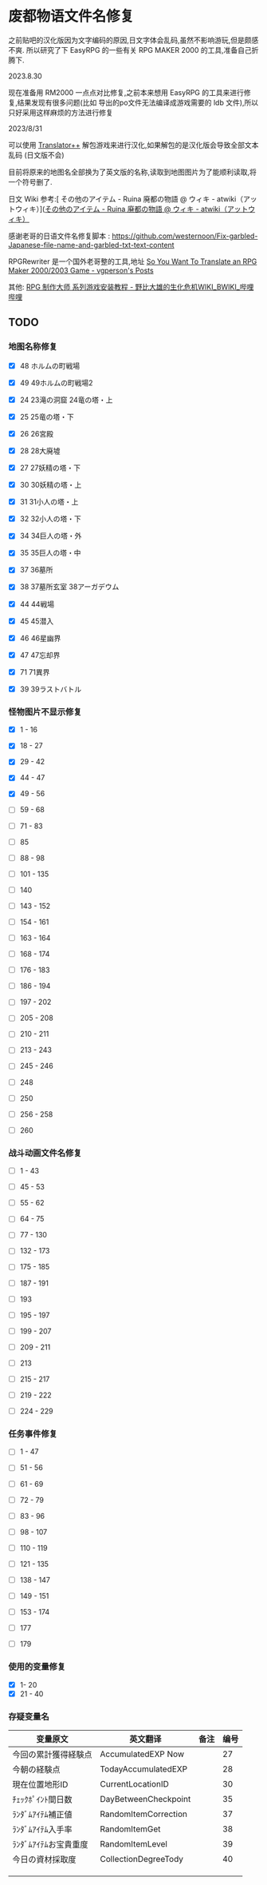 # 废都物语文件名修复

之前贴吧的汉化版因为文字编码的原因,日文字体会乱码,虽然不影响游玩,但是颇感不爽.
所以研究了下 EasyRPG 的一些有关 RPG MAKER 2000 的工具,准备自己折腾下.

2023.8.30

现在准备用 RM2000 一点点对比修复,之前本来想用 EasyRPG 的工具来进行修复,结果发现有很多问题(比如 导出的po文件无法编译成游戏需要的 ldb 文件),所以只好采用这样麻烦的方法进行修复

2023/8/31 

可以使用 [Translator++](https://dreamsavior.net/download/)  解包游戏来进行汉化,如果解包的是汉化版会导致全部文本乱码 (日文版不会)

目前将原来的地图名全部换为了英文版的名称,读取到地图图片为了能顺利读取,将一个符号删了.





日文 Wiki 参考:[ その他のアイテム - Ruina 廃都の物語 @ ウィキ - atwiki（アットウィキ）]([その他のアイテム - Ruina 廃都の物語 @ ウィキ - atwiki（アットウィキ）](https://w.atwiki.jp/ruinakokuryaku/pages/88.html)

感谢老哥的日语文件名修复脚本 : https://github.com/westernoon/Fix-garbled-Japanese-file-name-and-garbled-txt-text-content

RPGRewriter 是一个国外老哥整的工具,地址 [So You Want To Translate an RPG Maker 2000/2003 Game - vgperson's Posts](https://vgperson.com/posts.php?p=rpgmakerguide)

其他:  [RPG 制作大师 系列游戏安装教程 - 野比大雄的生化危机WIKI_BWIKI_哔哩哔哩](https://wiki.biligame.com/nobihaza/RPG_%E5%88%B6%E4%BD%9C%E5%A4%A7%E5%B8%88_%E7%B3%BB%E5%88%97%E6%B8%B8%E6%88%8F%E5%AE%89%E8%A3%85%E6%95%99%E7%A8%8B)

## TODO

### 地图名称修复

- [x] 48  ホルムの町戦場

- [x] 49  49ホルムの町戦場2

- [x] 24 23滝の洞窟 24竜の塔・上

- [x] 25 25竜の塔・下

- [x] 26 26宮殿 

- [x] 28 28大廃墟

- [x] 27 27妖精の塔・下

- [x] 30  30妖精の塔・上

- [x] 31 31小人の塔・上

- [x] 32 32小人の塔・下

- [x] 34 34巨人の塔・外

- [x] 35 35巨人の塔・中

- [x] 37 36墓所

- [x] 38 37墓所玄室 38アーガデウム

- [x] 44 44戦場

- [x] 45 45潜入

- [x] 46 46星幽界

- [x] 47 47忘却界

- [x] 71  71異界

- [x] 39 39ラストバトル

### 怪物图片不显示修复

- [x] 1 - 16 

- [x] 18 - 27

- [x] 29 - 42 

- [x] 44 - 47 

- [x] 49 - 56 

- [ ] 59 - 68

- [ ] 71 - 83

- [ ] 85

- [ ] 88 - 98 

- [ ] 101 - 135 

- [ ] 140 

- [ ] 143 - 152 

- [ ] 154 - 161 

- [ ] 163 - 164 

- [ ] 168 - 174 

- [ ] 176 - 183 

- [ ] 186 - 194 

- [ ] 197 - 202 

- [ ] 205 - 208 

- [ ] 210 - 211

- [ ] 213 - 243

- [ ] 245 - 246 

- [ ] 248 

- [ ] 250 

- [ ] 256 - 258 

- [ ] 260

### 战斗动画文件名修复

- [ ] 1 - 43

- [ ] 45 - 53 

- [ ] 55 - 62 

- [ ] 64 - 75 

- [ ] 77 - 130 

- [ ] 132 - 173 

- [ ] 175 - 185 

- [ ] 187 - 191 

- [ ] 193 

- [ ] 195 - 197 

- [ ] 199 - 207 

- [ ] 209 - 211

- [ ] 213 

- [ ] 215 - 217

- [ ] 219 - 222

- [ ] 224 - 229

### 任务事件修复

- [ ] 1 - 47  

- [ ] 51 - 56 

- [ ] 61 - 69 

- [ ] 72 - 79 

- [ ] 83 - 96 

- [ ] 98 - 107 

- [ ] 110 - 119 

- [ ] 121 - 135 

- [ ] 138 - 147 

- [ ] 149 - 151 

- [ ] 153 - 174 

- [ ] 177

- [ ] 179 

### 使用的变量修复

- [x] 1- 20 
- [x] 21 - 40

### 存疑变量名

| 变量原文           | 英文翻译                 | 备注  | 编号  |
| -------------- | -------------------- | --- | --- |
| 今回の累計獲得経験点     | AccumulatedEXP Now   |     | 27  |
| 今朝の経験点         | TodayAccumulatedEXP  |     | 28  |
| 現在位置地形ID       | CurrentLocationID    |     | 30  |
| ﾁｪｯｸﾎﾟｲﾝﾄ間日数   | DayBetweenCheckpoint |     | 35  |
| ﾗﾝﾀﾞﾑｱｲﾃﾑ補正値   | RandomItemCorrection |     | 37  |
| ﾗﾝﾀﾞﾑｱｲﾃﾑ入手率   | RandomItemGet        |     | 38  |
| ﾗﾝﾀﾞﾑｱｲﾃﾑお宝貴重度 | RandomItemLevel      |     | 39  |
| 今日の資材採取度       | CollectionDegreeTody |     | 40  |
|                |                      |     |     |
|                |                      |     |     |
|                |                      |     |     |
